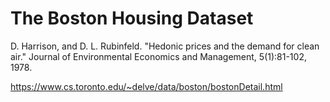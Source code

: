 # The Boston Housing Dataset

D. Harrison, and D. L. Rubinfeld. "Hedonic prices and the demand for clean air." Journal of Environmental Economics and Management, 5(1):81-102, 1978.

https://www.cs.toronto.edu/~delve/data/boston/bostonDetail.html